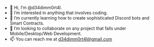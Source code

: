 - 👋 Hi, I’m @d34dimm0rt4l.
- 👀 I’m interested in anything that involves coding.
- 🌱 I’m currently learning how to create sophisticated Discord bots and Smart Contracts.
- 💞️ I’m looking to collaborate on any project that falls under Mobile/Desktop/Web Development.
- 📫 You can reach me at d34dimm0rt4l@gmail.com

<!---
d34dimm0rt4l/d34dimm0rt4l is a ✨ special ✨ repository because its `README.md` (this file) appears on your GitHub profile.
You can click the Preview link to take a look at your changes.
--->
